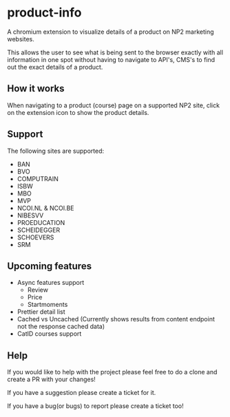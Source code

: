 # product-info
A chromium extension to visualize details of a product on NP2 marketing websites. 

This allows the user to see what is being sent to the browser exactly with all information in one spot without having to navigate to API's, CMS's to find out the exact details of a product. 

## How it works
When navigating to a product (course) page on a supported NP2 site, click on the extension icon to show the product details.

## Support
The following sites are supported:
* BAN
* BVO
* COMPUTRAIN
* ISBW
* MBO
* MVP
* NCOI.NL & NCOI.BE
* NIBESVV
* PROEDUCATION
* SCHEIDEGGER
* SCHOEVERS
* SRM

## Upcoming features
* Async features support 
    * Review
    * Price
    * Startmoments
* Prettier detail list
* Cached vs Uncached (Currently shows results from content endpoint not the response cached data)
* CatID courses support

## Help
If you would like to help with the project please feel free to do a clone and create a PR with your changes!

If you have a suggestion please create a ticket for it.

If you have a bug(or bugs) to report please create a ticket too!
